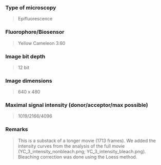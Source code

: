 ### Type of microscopy

> Epifluorescence

### Fluorophore/Biosensor

> Yellow Cameleon 3.60

### Image bit depth

> 12 bit

### Image dimensions

> 640 x 480

### Maximal signal intensity (donor/acceptor/max possible)

> 1019/2166/4096

### Remarks

> This is a substack of a longer movie (1713 frames). We added the
> intensity curves from the analysis of the full movie
> (YC_3\_intensity_nonbleach.png; YC_3\_intensity_bleach.png). Bleaching
> correction was done using the Loess method.
